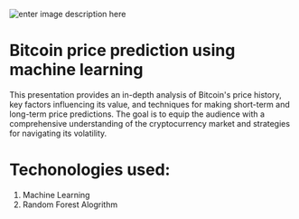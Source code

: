 ![enter image description here](https://encrypted-tbn0.gstatic.com/images?q=tbn:ANd9GcSnfzI7KdvAKGyLJa7KF4Ee5V4JjhVhcKkDWg&s)
# Bitcoin price prediction using machine learning
This presentation provides an in-depth analysis of Bitcoin's price history, key factors influencing its value, and techniques for making short-term and long-term price predictions. The goal is to equip the audience with a comprehensive understanding of the cryptocurrency market and strategies for navigating its volatility.
  
# Techonologies used:

 1. Machine Learning
 2. Random Forest Alogrithm
 
